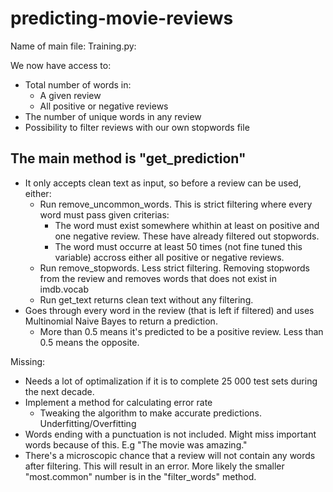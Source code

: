 # predicting-movie-reviews

Name of main file: Training.py:

We now have access to:
- Total number of words in:
    - A given review
    - All positive or negative reviews
- The number of unique words in any review
- Possibility to filter reviews with our own stopwords file

The main method is "get_prediction"
-----------------------------------
- It only accepts clean text as input, so before a review can be used, either:
    - Run remove_uncommon_words. This is strict filtering where every word must pass given criterias:
        - The word must exist somewhere whithin at least on positive and one negative review. These have already filtered out stopwords.
        - The word must occurre at least 50 times (not fine tuned this variable) accross either all positive or negative reviews.
    - Run remove_stopwords. Less strict filtering. Removing stopwords from the review and removes words that does not exist in imdb.vocab
    - Run get_text returns clean text without any filtering.
- Goes through every word in the review (that is left if filtered) and uses Multinomial Naive Bayes to return a prediction.
    - More than 0.5 means it's predicted to be a positive review. Less than 0.5 means the opposite.

Missing:
- Needs a lot of optimalization if it is to complete 25 000 test sets during the next decade.
- Implement a method for calculating error rate
    - Tweaking the algorithm to make accurate predictions. Underfitting/Overfitting
- Words ending with a punctuation is not included. Might miss important words because of this. E.g "The movie was amazing."
- There's a microscopic chance that a review will not contain any words after filtering. This will result in an error. More likely
the smaller "most.common" number is in the "filter_words" method.